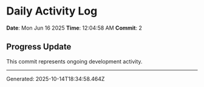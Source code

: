 # Daily Activity Log

**Date**: Mon Jun 16 2025
**Time**: 12:04:58 AM
**Commit**: 2

## Progress Update

This commit represents ongoing development activity.

---
Generated: 2025-10-14T18:34:58.464Z

